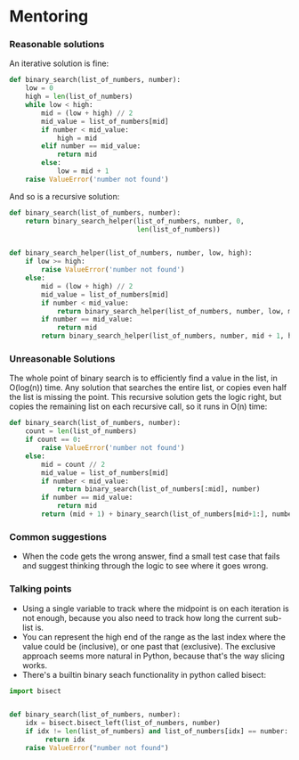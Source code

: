 # Mentoring

### Reasonable solutions

An iterative solution is fine:

```python
def binary_search(list_of_numbers, number):
    low = 0
    high = len(list_of_numbers)
    while low < high:
        mid = (low + high) // 2
        mid_value = list_of_numbers[mid]
        if number < mid_value:
            high = mid
        elif number == mid_value:
            return mid
        else:
            low = mid + 1
    raise ValueError('number not found')
```

And so is a recursive solution:

```python
def binary_search(list_of_numbers, number):
    return binary_search_helper(list_of_numbers, number, 0,
                                len(list_of_numbers))


def binary_search_helper(list_of_numbers, number, low, high):
    if low >= high:
        raise ValueError('number not found')
    else:
        mid = (low + high) // 2
        mid_value = list_of_numbers[mid]
        if number < mid_value:
            return binary_search_helper(list_of_numbers, number, low, mid)
        if number == mid_value:
            return mid
        return binary_search_helper(list_of_numbers, number, mid + 1, high)
```

### Unreasonable Solutions

The whole point of binary search is to efficiently find a value in the list, in
O(log(n)) time.  Any solution that searches the entire list, or copies even
half the list is missing the point.  This recursive solution gets the logic
right, but copies the remaining list on each recursive call, so it runs in O(n) time:

```python
def binary_search(list_of_numbers, number):
    count = len(list_of_numbers)
    if count == 0:
        raise ValueError('number not found')
    else:
        mid = count // 2
        mid_value = list_of_numbers[mid]
        if number < mid_value:
            return binary_search(list_of_numbers[:mid], number)
        if number == mid_value:
            return mid
        return (mid + 1) + binary_search(list_of_numbers[mid+1:], number)
```

### Common suggestions
- When the code gets the wrong answer, find a small test case that fails and suggest thinking through the logic to see where it goes wrong.

### Talking points
- Using a single variable to track where the midpoint is on each iteration is not enough, because you also need to track how long the current sub-list is.
- You can represent the high end of the range as the last index where the value could be (inclusive), or one past that (exclusive).  The exclusive approach seems more natural in Python, because that's the way slicing works.
- There's a builtin binary seach functionality in python called bisect:

```python
import bisect


def binary_search(list_of_numbers, number):
    idx = bisect.bisect_left(list_of_numbers, number)
    if idx != len(list_of_numbers) and list_of_numbers[idx] == number:
	     return idx
    raise ValueError("number not found")
```

